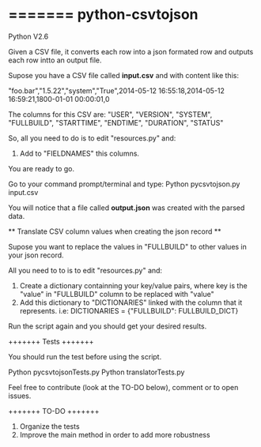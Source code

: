 =======
python-csvtojson
================

Python V2.6

Given a CSV file, it converts each row into a json formated row and outputs each row intto an output file.

Supose you have a CSV file called **input.csv** and with content like this:

"foo.bar","1.5.22","system","True",2014-05-12 16:55:18,2014-05-12 16:59:21,1800-01-01 00:00:01,0

The columns for this CSV are:
"USER", "VERSION", "SYSTEM", "FULLBUILD", "STARTTIME", "ENDTIME", "DURATION", "STATUS"

So, all you need to do is to edit "resources.py" and:

1. Add to "FIELDNAMES" this columns.

You are ready to go. 

Go to your command prompt/terminal and type: Python pycsvtojson.py input.csv

You will notice that a file called **output.json** was created with the parsed data.

** Translate CSV column values when creating the json record **

Supose you want to replace the values in "FULLBUILD" to other values in your json record.

All you need to to is to edit "resources.py" and:

1. Create a dictionary containning your key/value pairs, where key is the "value" in "FULLBUILD" column to be replaced with "value"
2. Add this dictionary to "DICTIONARIES" linked with the column that it represents. i.e: DICTIONARIES = {"FULLBUILD": FULLBUILD_DICT}

Run the script again and you should get your desired results. 

+++++++
Tests
+++++++

You should run the test before using the script. 

Python pycsvtojsonTests.py
Python translatorTests.py

Feel free to contribute (look at the TO-DO below), comment or to open issues.

+++++++
TO-DO
+++++++

1. Organize the tests
2. Improve the main method in order to add more robustness